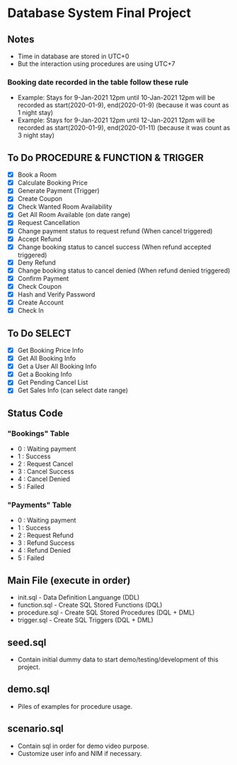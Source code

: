 # Database System Final Project

## Notes
- Time in database are stored in UTC+0
- But the interaction using procedures are using UTC+7

### Booking date recorded in the table follow these rule
- Example: Stays for 9-Jan-2021 12pm until 10-Jan-2021 12pm will be recorded as start(2020-01-9), end(2020-01-9) (because it was count as 1 night stay)
- Example: Stays for 9-Jan-2021 12pm until 12-Jan-2021 12pm will be recorded as start(2020-01-9), end(2020-01-11) (because it was count as 3 night stay)

## To Do PROCEDURE & FUNCTION & TRIGGER
- [x] Book a Room
- [x] Calculate Booking Price
- [x] Generate Payment (Trigger)
- [x] Create Coupon
- [x] Check Wanted Room Availability
- [x] Get All Room Available (on date range)
- [x] Request Cancellation
- [x] Change payment status to request refund (When cancel triggered)
- [x] Accept Refund 
- [x] Change booking status to cancel success (When refund accepted triggered)
- [x] Deny Refund 
- [x] Change booking status to cancel denied (When refund denied triggered)
- [x] Confirm Payment
- [x] Check Coupon
- [x] Hash and Verify Password
- [x] Create Account
- [x] Check In

## To Do SELECT
- [x] Get Booking Price Info
- [x] Get All Booking Info
- [x] Get a User All Booking Info
- [x] Get a Booking Info
- [x] Get Pending Cancel List
- [x] Get Sales Info (can select date range)

## Status Code
### "Bookings" Table
- 0 : Waiting payment
- 1 : Success
- 2 : Request Cancel
- 3 : Cancel Success
- 4 : Cancel Denied
- 5 : Failed

### "Payments" Table
- 0 : Waiting payment
- 1 : Success
- 2 : Request Refund
- 3 : Refund Success
- 4 : Refund Denied
- 5 : Failed

## Main File (execute in order)
- init.sql - Data Definition Languange (DDL)
- function.sql - Create SQL Stored Functions (DQL)
- procedure.sql - Create SQL Stored Procedures (DQL + DML)
- trigger.sql - Create SQL Triggers (DQL + DML)

## seed.sql
- Contain initial dummy data to start demo/testing/development of this project.

## demo.sql
- Piles of examples for procedure usage.

## scenario.sql
- Contain sql in order for demo video purpose.
- Customize user info and NIM if necessary.